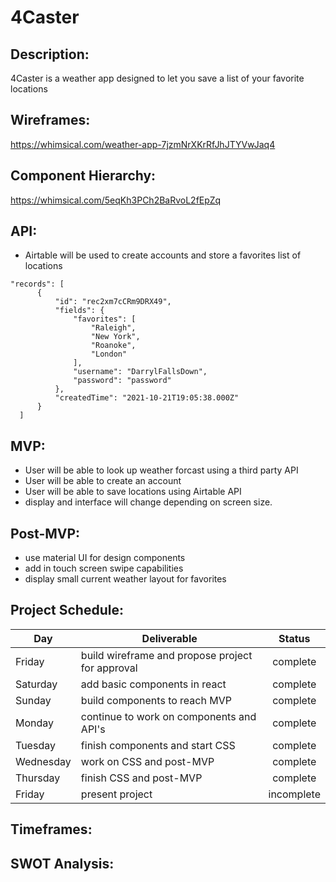 # 4Caster

## Description:

4Caster is a weather app designed to let you save a list of your favorite locations

## Wireframes:

https://whimsical.com/weather-app-7jzmNrXKrRfJhJTYVwJaq4

## Component Hierarchy:

https://whimsical.com/5eqKh3PCh2BaRvoL2fEpZq

## API:
  - Airtable will be used to create accounts and store a favorites list of locations

  ```
  "records": [
        {
            "id": "rec2xm7cCRm9DRX49",
            "fields": {
                "favorites": [
                    "Raleigh",
                    "New York",
                    "Roanoke",
                    "London"
                ],
                "username": "DarrylFallsDown",
                "password": "password"
            },
            "createdTime": "2021-10-21T19:05:38.000Z"
        }
    ]
  ```

## MVP:
  - User will be able to look up weather forcast using a third party API
  - User will be able to create an account
  - User will be able to save locations using Airtable API
  - display and interface will change depending on screen size. 

## Post-MVP:
  - use material UI for design components
  - add in touch screen swipe capabilities
  - display small current weather layout for favorites

## Project Schedule: 
| Day       | Deliverable                                         |   Status   |
| --------- | --------------------------------------------------- | :--------: |
|Friday     | build wireframe and propose project for approval    |complete|
|Saturday   | add basic components in react                       |complete|
|Sunday     | build components to reach MVP                       |complete|
|Monday     | continue to work on components and API's            |complete|
|Tuesday    | finish components and start CSS                     |complete|
|Wednesday  | work on CSS and post-MVP                            |complete|
|Thursday   | finish CSS and post-MVP                             |complete|
|Friday     | present project                                     |incomplete|

## Timeframes:

## SWOT Analysis: